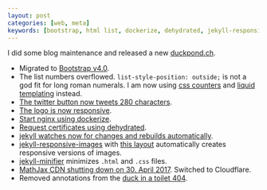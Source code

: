 ```yaml
---
layout: post
categories: [web, meta]
keywords: [bootstrap, html list, dockerize, dehydrated, jekyll-responsive-images, jekyll-minifier, MathJax CDN]
---
```


I did some blog maintenance and released a new [duckpond.ch](/).

* Migrated to [Bootstrap v4.0](https://getbootstrap.com/).
* The list numbers overflowed. `list-style-position: outside;` is not a god fit for long roman numerals. I am now using [css counters](https://stackoverflow.com/questions/10428720/how-to-keep-indent-for-second-line-in-ordered-lists-via-css) and [liquid templating](https://github.com/Enteee/duckpond.ch/blob/master/index.html#L8) instead.
* [The twitter button now tweets 280 characters](https://github.com/Enteee/duckpond.ch/blob/master/_layouts/post.html#L12).
* [The logo is now responsive](https://github.com/Enteee/duckpond.ch/blob/master/static/css/main.css#L321).
* [Start nginx using dockerize](https://github.com/Enteee/duckpond.ch/blob/master/_env/nginx-dockerize/Dockerfile).
* [Request certificates using dehydrated](https://github.com/Enteee/duckpond.ch/blob/master/_env/dehydrated/Dockerfile).
* [jekyll watches now for changes and rebuilds automatically](https://github.com/Enteee/duckpond.ch/blob/master/docker-compose.yml).
* [jekyll-responsive-images](https://github.com/wildlyinaccurate/jekyll-responsive-image) with [this layout](https://github.com/Enteee/duckpond.ch/blob/master/_layouts/responsive_image.html) automatically creates responsive versions of images.
* [jekyll-minifier](https://github.com/digitalsparky/jekyll-minifier) minimizes `.html` and `.css` files.
* [MathJax CDN shutting down on 30. April 2017](https://www.mathjax.org/cdn-shutting-down/). Switched to Cloudflare.
* Removed annotations from the [duck in a toilet 404](/404.html).

